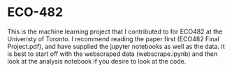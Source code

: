 # ECO-482
This is the machine learning project that I contributed to for ECO482 at the Univeristy of Toronto. I recommend reading the paper first (ECO482 Final Project.pdf), and have supplied the jupyter notebooks as well as the data. It is best to start off with the webscraped data (webscrape.ipynb) and then look at the analysis notebook if you desire to look at the code.
